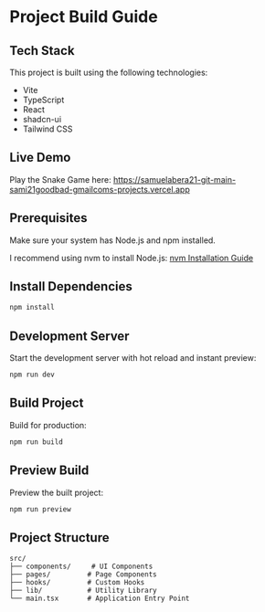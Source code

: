 # Project Build Guide

## Tech Stack

This project is built using the following technologies:

- Vite
- TypeScript
- React
- shadcn-ui
- Tailwind CSS


## Live Demo
Play the Snake Game here: https://samuelabera21-git-main-sami21goodbad-gmailcoms-projects.vercel.app



## Prerequisites

Make sure your system has Node.js and npm installed.

I recommend using nvm to install Node.js: [nvm Installation Guide](https://github.com/nvm-sh/nvm#installing-and-updating)

## Install Dependencies

```sh
npm install
```

## Development Server

Start the development server with hot reload and instant preview:

```sh
npm run dev
```

## Build Project

Build for production:

```sh
npm run build
```

## Preview Build

Preview the built project:

```sh
npm run preview
```

## Project Structure

```
src/
├── components/     # UI Components
├── pages/         # Page Components
├── hooks/         # Custom Hooks
├── lib/           # Utility Library
└── main.tsx       # Application Entry Point
```
